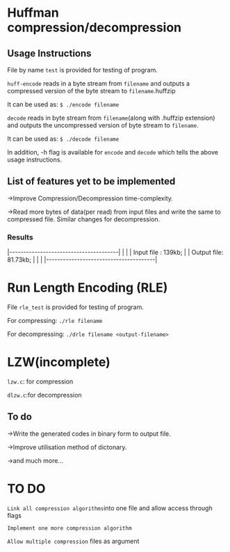 # Huffman compression/decompression #

## Usage Instructions ##

File by name `test` is provided for testing of program.

`huff-encode` reads in a byte stream from `filename` and outputs a compressed version of the byte stream to `filename`.huffzip

It can be used as:
`$ ./encode filename`

`decode` reads in byte stream from `filename`(along with .huffzip extension) and outputs the uncompressed version of byte stream to `filename`.

It can be used as:
`$ ./decode filename`

In addition, -h flag is available for `encode` and `decode` which tells the above usage instructions.

## List of features yet to be implemented ##
->Improve Compression/Decompression time-complexity.

->Read more bytes of data(per read) from input files and write the same to compressed file.
  Similar changes for decompression.


### Results ###

|---------------------------------------|
|					                              |
|       Input file : 	139kb;		        |
|       Output file:	81.73kb;		      |
|					                              |
|---------------------------------------|

# Run Length Encoding (RLE) #
File `rle_test` is provided for testing of program.

For compressing:
    `./rle filename`
   
For decompressing:
    `./drle filename <output-filename>`
# LZW(incomplete) #

`lzw.c`: for compression

`dlzw.c`:for decompression

## To do ##

->Write the generated codes in binary form to output file.

->Improve utilisation method of dictonary.

->and much more...

# TO DO #
`Link all compression algorithms`into one file and allow access through flags

`Implement one more compression algorithm`

`Allow multiple compression` files as argument
